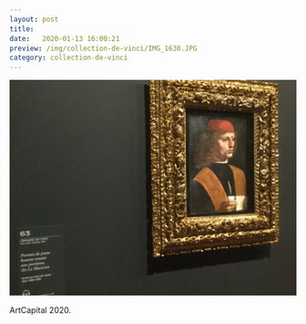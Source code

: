 ```yaml
---
layout: post
title: 
date:   2020-01-13 16:00:21
preview: /img/collection-de-vinci/IMG_1630.JPG
category: collection-de-vinci
---
```


![Picture 1](/img/collection-de-vinci/IMG_1630.JPG) 


ArtCapital 2020.


